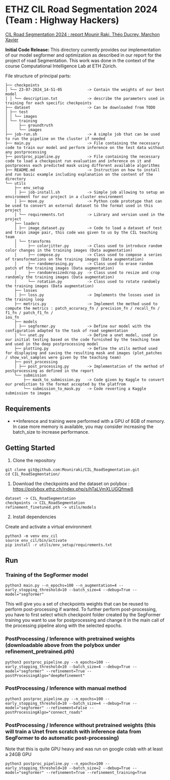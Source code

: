 # ETHZ CIL Road Segmentation 2024 (Team : Highway Hackers)

[CIL Road Segmentation 2024 : report Mounir Raki, Théo Ducrey, Marchon Xavier ](CIL_Report.pdf)

**Initial Code Release:** This directory currently provides our implementation of our model segformer and optimization as described in our report for the project of road Segmentation. This work was done in the context of the course Computational Intelligence Lab at ETH Zürich.

File structure of principal parts:      

```
├── checkpoints
│ └── 23-07-2024_14-51-05           -> Contain the weights of our best model
│ │ └── description.txt             -> describe the parameters used in training for each specific checkpoints
├── dataset                         -> Can be downloaded from TODO
│ ├── test
│ │ └── images
│ └── training
│     ├── groundtruth
│     └── images
├── job-run.sh                      -> A simple job that can be used to run the pipeline on the cluster if needed
├── main.py                         -> File containing the necessary code to train our model and perform inference on the test data without any postprocessing
├── postproc_pipeline.py            -> File containing the necessary code to load a checkpoint run evaluation and inference on it and postprocess each predicted mask using different available algorithms
├── README.md                       -> Instruction on how to install and run basic example including explanation on the content of the directory
└── utils
    ├── env_setup                   
    │ ├── job-install.sh            -> Simple job allowing to setup an environment for our project in a cluster environment
    │ ├── move.py                   -> Python code prototype that can be used to convert an external dataset to the format used in this project
    │ └── requirements.txt          -> Library and version used in the project 
    ├── loaders
    │ ├── image_dataset.py          -> Code to load a dataset of test and train image pair, this code was given to us by the CIL teaching team
    │ └── transforms
    │     ├── colorjitter.py        -> Class used to introduce random color changes in the training images (Data augmentation)
    │     ├── compose.py            -> Class used to compose a series of transformations on the training images (Data augmentation)
    │     ├── randomerasing.py      -> Class used to erase random patch of the training images (Data augmentation)
    │     ├── randomresizedcrop.py  -> Class used to resize and crop randomly the training images (Data augmentation)
    │     └── rotation.py           -> Class used to rotate randomly the training images (Data augmentation)
    ├── losses
    │ ├── loss.py                   -> Implements the losses used in the training loop
    ├── metrics.py                  -> Implement the method used to compute the metrics : patch_accuracy_fn / precision_fn / recall_fn / f1_fn / patch_f1_fn /                                             iou_fn 
    ├── models
    │ ├── segformer.py              -> Define our model with the configuration adapted to the task of road segmentation
    │ └── unet.py                   -> Define a unet model, used in our initial testing based on the code furnished by the teaching team and used in the deep postprocessing model
    ├── plotting.py                 -> Define the utils method used for displaying and saving the resulting mask and images (plot_patches / show_val_samples were given by the teaching team)
    ├── post_processing
    │ ├── post_processing.py        -> Implementation of the method of postprocessing as defined in the report
    └── submission
        ├── mask_to_submission.py   -> Code given by Kaggle to convert our prediction to the format accepted by the platfrom
        └── submission_to_mask.py   -> Code reverting a Kaggle submission to images
```

## Requirements

* **Inference and training were performed with a GPU of 8GB of memory. In case more memory is available, you may consider increasing the batch_size to increase performance.

## Getting Started
1. Clone the repository
```
git clone git@github.com:Mouniraki/CIL_RoadSegmentation.git
cd CIL_RoadSegmentation/
```
1. Download the checkpoints and the dataset on polybox : https://polybox.ethz.ch/index.php/s/hTaLVmXLUGQfmw8
```
dataset -> CIL_RoadSegmentation
checkpoints -> CIL_RoadSegmentation
refinement_finetuned.pth -> utils/models
```
2. Install dependencies

Create and activate a virtual environment
```
python3 -m venv env_cil
source env_cil/bin/activate
pip install -r utils/env_setup/requirements.txt
```



## Run
### Training of the SegFormer model
```
python3 main.py --n_epochs=100 --n_augmentation=4 --early_stopping_threshold=10 --batch_size=4 --debug=True --model="segformer"
```

This will give you a set of checkpoints weights that can be reused to perform post-processing if wanted. To further perform post-processing, you have to first select which checkpoint folder created by the SegFormer training you want to use for postprocessing and change it in the main call of the processing pipeline along with the selected epochs.

### PostProcessing / Inference with pretrained weights (downloadable above from the polybox under refinement_pretrained.pth)
```
python3 postproc_pipeline.py --n_epochs=100 --early_stopping_threshold=10 --batch_size=4 --debug=True --model="segformer" --refinement=True --postProcessingAlgo="deepRefinement"
```

### PostProcessing / Inference with manual method 
```
python3 postproc_pipeline.py --n_epochs=100 --early_stopping_threshold=10 --batch_size=4 --debug=True --model="segformer" --refinement=False --postProcessingAlgo="connect_roads"
```

### PostProcessing / Inference without pretrained weights (this will train a Unet from scratch with inference data from SegFormer to do automatic post-processing)
Note that this is quite GPU heavy and was run on google colab with at least a 24GB GPU
```
python3 postproc_pipeline.py --n_epochs=100 --early_stopping_threshold=10 --batch_size=2 --debug=True --model="segformer" --refinement=True --refinement_training=True
```
